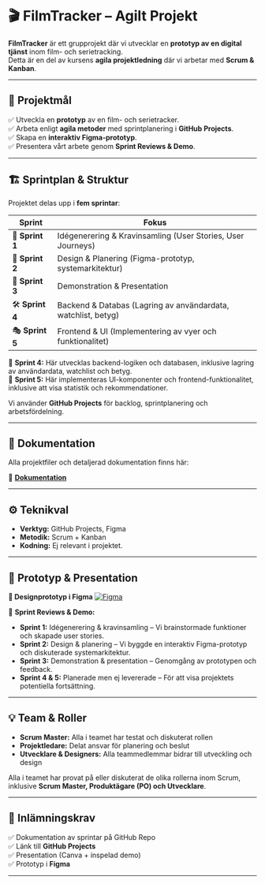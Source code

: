 # 🎬 FilmTracker – Agilt Projekt

**FilmTracker** är ett grupprojekt där vi utvecklar en **prototyp av en digital tjänst** inom film- och serietracking.  
Detta är en del av kursens **agila projektledning** där vi arbetar med **Scrum & Kanban**.

---

## 📌 Projektmål
✅ Utveckla en **prototyp** av en film- och serietracker.  
✅ Arbeta enligt **agila metoder** med sprintplanering i **GitHub Projects**.  
✅ Skapa en **interaktiv Figma-prototyp**.  
✅ Presentera vårt arbete genom **Sprint Reviews & Demo**.  

---

## 🏗️ Sprintplan & Struktur
Projektet delas upp i **fem sprintar**:

| **Sprint** | **Fokus** |
|-----------|----------|
| 🏁 **Sprint 1** | Idégenerering & Kravinsamling (User Stories, User Journeys) |
| 🎨 **Sprint 2** | Design & Planering (Figma-prototyp, systemarkitektur) |
| 🚀 **Sprint 3** | Demonstration & Presentation |
| 🛠️ **Sprint 4** | Backend & Databas (Lagring av användardata, watchlist, betyg) |
| 🎭 **Sprint 5** | Frontend & UI (Implementering av vyer och funktionalitet) |

🔹 **Sprint 4:** Här utvecklas backend-logiken och databasen, inklusive lagring av användardata, watchlist och betyg.  
🔹 **Sprint 5:** Här implementeras UI-komponenter och frontend-funktionalitet, inklusive att visa statistik och rekommendationer.

Vi använder **GitHub Projects** för backlog, sprintplanering och arbetsfördelning.

---

## 📂 Dokumentation
Alla projektfiler och detaljerad dokumentation finns här:

📖 **[Dokumentation](documentaion.md)**  

---

## ⚙️ Teknikval
- **Verktyg:** GitHub Projects, Figma  
- **Metodik:** Scrum + Kanban  
- **Kodning:** Ej relevant i projektet.  

---

## 🎥 Prototyp & Presentation
**🎨 Designprototyp i Figma** [![Figma](https://img.shields.io/badge/Design-Figma-%23F24E1E?style=for-the-badge&logo=figma&logoColor=white)](https://www.figma.com/design/Ck4rAN0Qxf3bPs01Fz224C/Untitled?node-id=0-1&p=f&t=CjdCcjeLicJ671Kz-0)

🎤 **Sprint Reviews & Demo:**  
- **Sprint 1:** Idégenerering & kravinsamling – Vi brainstormade funktioner och skapade user stories.  
- **Sprint 2:** Design & planering – Vi byggde en interaktiv Figma-prototyp och diskuterade systemarkitektur.  
- **Sprint 3:** Demonstration & presentation – Genomgång av prototypen och feedback.  
- **Sprint 4 & 5:** Planerade men ej levererade – För att visa projektets potentiella fortsättning.  

---

## 💡 Team & Roller
- **Scrum Master:** Alla i teamet har testat och diskuterat rollen  
- **Projektledare:** Delat ansvar för planering och beslut  
- **Utvecklare & Designers:** Alla teammedlemmar bidrar till utveckling och design  

Alla i teamet har provat på eller diskuterat de olika rollerna inom Scrum, inklusive **Scrum Master, Produktägare (PO) och Utvecklare**.

---

## 📅 Inlämningskrav
✅ Dokumentation av sprintar på GitHub Repo  
✅ Länk till **GitHub Projects**  
✅ Presentation (Canva + inspelad demo)  
✅ Prototyp i **Figma**  

---

